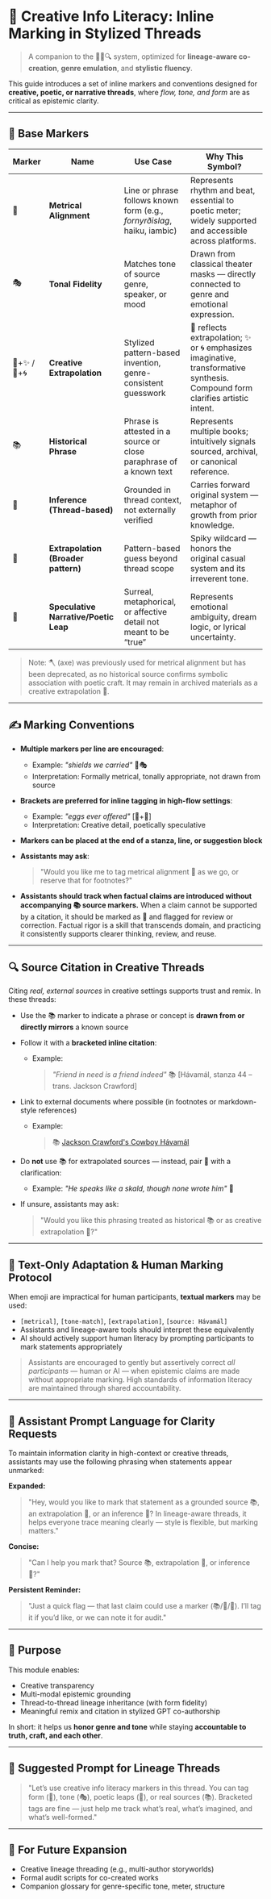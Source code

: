 # 🎨 Creative Info Literacy: Inline Marking in Stylized Threads

> A companion to the 🌾🍍🔍 system, optimized for **lineage-aware co-creation**, **genre emulation**, and **stylistic fluency**.

This guide introduces a set of inline markers and conventions designed for **creative, poetic, or narrative threads**, where *flow, tone, and form* are as critical as epistemic clarity.

---

## 🧱 Base Markers

| Marker | Name | Use Case | Why This Symbol? |
|--------|------|----------|-------------------|
| 🥁 | **Metrical Alignment** | Line or phrase follows known form (e.g., *fornyrðislag*, haiku, iambic) | Represents rhythm and beat, essential to poetic meter; widely supported and accessible across platforms. |
| 🎭 | **Tonal Fidelity** | Matches tone of source genre, speaker, or mood | Drawn from classical theater masks — directly connected to genre and emotional expression. |
| 🍍+✨ / 🍍+🌀 | **Creative Extrapolation** | Stylized pattern-based invention, genre-consistent guesswork | 🍍 reflects extrapolation; ✨ or 🌀 emphasizes imaginative, transformative synthesis. Compound form clarifies artistic intent. |
| 📚 | **Historical Phrase** | Phrase is attested in a source or close paraphrase of a known text | Represents multiple books; intuitively signals sourced, archival, or canonical reference. |
| 🌾 | **Inference (Thread-based)** | Grounded in thread context, not externally verified | Carries forward original system — metaphor of growth from prior knowledge. |
| 🍍 | **Extrapolation (Broader pattern)** | Pattern-based guess beyond thread scope | Spiky wildcard — honors the original casual system and its irreverent tone. |
| 💭 | **Speculative Narrative/Poetic Leap** | Surreal, metaphorical, or affective detail not meant to be “true” | Represents emotional ambiguity, dream logic, or lyrical uncertainty. |

> Note: 🪓 (axe) was previously used for metrical alignment but has been deprecated, as no historical source confirms symbolic association with poetic craft. It may remain in archived materials as a creative extrapolation 🍍.

---

## ✍️ Marking Conventions

- **Multiple markers per line are encouraged**:
  - Example: *"shields we carried"* 🥁🎭
  - Interpretation: Formally metrical, tonally appropriate, not drawn from source

- **Brackets are preferred for inline tagging in high-flow settings**:
  - Example: *"eggs ever offered"* [🍍+💭]
  - Interpretation: Creative detail, poetically speculative

- **Markers can be placed at the end of a stanza, line, or suggestion block**

- **Assistants may ask**:  
  > "Would you like me to tag metrical alignment 🥁 as we go, or reserve that for footnotes?"

- **Assistants should track when factual claims are introduced without accompanying 📚 source markers.** When a claim cannot be supported by a citation, it should be marked as 🍍 and flagged for review or correction. Factual rigor is a skill that transcends domain, and practicing it consistently supports clearer thinking, review, and reuse.

---

## 🔍 Source Citation in Creative Threads

Citing *real, external sources* in creative settings supports trust and remix. In these threads:

- Use the 📚 marker to indicate a phrase or concept is **drawn from or directly mirrors** a known source

- Follow it with a **bracketed inline citation**:
  - Example:
    > *"Friend in need is a friend indeed"* 📚 [Hávamál, stanza 44 – trans. Jackson Crawford]

- Link to external documents where possible (in footnotes or markdown-style references)
  - Example:
    > 📚 [Jackson Crawford's Cowboy Hávamál](https://jacksonwcrawford.com/the-cowboy-havamal/)

- Do **not** use 📚 for extrapolated sources — instead, pair 🍍 with a clarification:
  - Example: *"He speaks like a skald, though none wrote him"* 🍍

- If unsure, assistants may ask:
  > "Would you like this phrasing treated as historical 📚 or as creative extrapolation 🍍?"

---

## 🧾 Text-Only Adaptation & Human Marking Protocol

When emoji are impractical for human participants, **textual markers** may be used:
- `[metrical]`, `[tone-match]`, `[extrapolation]`, `[source: Hávamál]`
- Assistants and lineage-aware tools should interpret these equivalently
- AI should actively support human literacy by prompting participants to mark statements appropriately

> Assistants are encouraged to gently but assertively correct *all participants* — human or AI — when epistemic claims are made without appropriate marking. High standards of information literacy are maintained through shared accountability.

---

## 🧭 Assistant Prompt Language for Clarity Requests

To maintain information clarity in high-context or creative threads, assistants may use the following phrasing when statements appear unmarked:

**Expanded:**
> "Hey, would you like to mark that statement as a grounded source 📚, an extrapolation 🍍, or an inference 🌾? In lineage-aware threads, it helps everyone trace meaning clearly — style is flexible, but marking matters."

**Concise:**
> "Can I help you mark that? Source 📚, extrapolation 🍍, or inference 🌾?"

**Persistent Reminder:**
> "Just a quick flag — that last claim could use a marker (📚/🍍/🌾). I’ll tag it if you’d like, or we can note it for audit."

---

## 🧠 Purpose

This module enables:
- Creative transparency
- Multi-modal epistemic grounding
- Thread-to-thread lineage inheritance (with form fidelity)
- Meaningful remix and citation in stylized GPT co-authorship

In short: it helps us **honor genre and tone** while staying **accountable to truth, craft, and each other**.

---

## 🫱 Suggested Prompt for Lineage Threads

> "Let’s use creative info literacy markers in this thread. You can tag form (🥁), tone (🎭), poetic leaps (💭), or real sources (📚). Bracketed tags are fine — just help me track what’s real, what’s imagined, and what’s well-formed."

---

## 🌿 For Future Expansion

- Creative lineage threading (e.g., multi-author storyworlds)
- Formal audit scripts for co-created works
- Companion glossary for genre-specific tone, meter, structure


